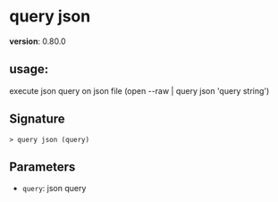 # query json

**version**: 0.80.0

## **usage**:

execute json query on json file (open --raw <file> | query json 'query string')

## Signature

`> query json (query)`

## Parameters

- `query`: json query
